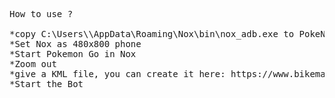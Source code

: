 <pre>
How to use ?

*copy C:\Users\<USER>\AppData\Roaming\Nox\bin\nox_adb.exe to PokeNoxBot directory
*Set Nox as 480x800 phone
*Start Pokemon Go in Nox
*Zoom out 
*give a KML file, you can create it here: https://www.bikemap.net
*Start the Bot
</pre>


